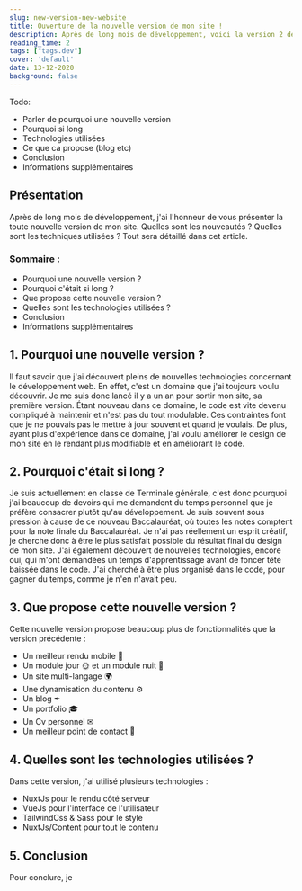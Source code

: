 ```yaml
---
slug: new-version-new-website
title: Ouverture de la nouvelle version de mon site !
description: Après de long mois de développement, voici la version 2 de mon site !
reading_time: 2
tags: ["tags.dev"]
cover: 'default'
date: 13-12-2020
background: false
---
```


Todo:

- Parler de pourquoi une nouvelle version
- Pourquoi si long
- Technologies utilisées
- Ce que ca propose (blog etc)
- Conclusion
- Informations supplémentaires

## Présentation

Après de long mois de développement, j'ai l'honneur de vous présenter la toute nouvelle version de mon site.
Quelles sont les nouveautés ? Quelles sont les techniques utilisées ? Tout sera détaillé dans cet article.

### Sommaire :
- Pourquoi une nouvelle version ?
- Pourquoi c'était si long ?
- Que propose cette nouvelle version ?
- Quelles sont les technologies utilisées ?
- Conclusion
- Informations supplémentaires

## 1. Pourquoi une nouvelle version ?

Il faut savoir que j'ai découvert pleins de nouvelles technologies concernant le développement web. 
En effet, c'est un domaine que j'ai toujours voulu découvrir. Je me suis donc lancé il y a un an pour sortir mon site, sa première version.
Étant nouveau dans ce domaine, le code est vite devenu compliqué à maintenir et n'est pas du tout modulable. 
Ces contraintes font que je ne pouvais pas le mettre à jour souvent et quand je voulais. 
De plus, ayant plus d'expérience dans ce domaine, j'ai voulu améliorer le design de mon site en le rendant plus 
modifiable et en améliorant le code.

## 2. Pourquoi c'était si long ?

Je suis actuellement en classe de Terminale générale, c'est donc pourquoi j'ai beaucoup de devoirs qui me demandent du temps
personnel que je préfère consacrer plutôt qu'au développement. Je suis souvent sous pression à cause de ce nouveau 
Baccalauréat, où toutes les notes comptent pour la note finale du Baccalauréat. 
Je n'ai pas réellement un esprit créatif, je cherche donc à être le plus satisfait possible du résultat final du 
design de mon site. J'ai également découvert de nouvelles technologies, encore oui, qui m'ont demandées un temps 
d'apprentissage avant de foncer tête baissée dans le code. J'ai cherché à être plus organisé dans le code, 
pour gagner du temps, comme je n'en n'avait peu.

## 3. Que propose cette nouvelle version ?

Cette nouvelle version propose beaucoup plus de fonctionnalités que la version précédente :

- Un meilleur rendu mobile 📱
- Un module jour 🌞 et un module nuit 🌚
- Un site multi-langage 🌍
- Une dynamisation du contenu ⚙
- Un blog ✒
- Un portfolio 🎓
- Un Cv personnel ✉
- Un meilleur point de contact 📌

## 4. Quelles sont les technologies utilisées ?

Dans cette version, j'ai utilisé plusieurs technologies :

- NuxtJs pour le rendu côté serveur
- VueJs pour l'interface de l'utilisateur
- TailwindCss & Sass pour le style
- NuxtJs/Content pour tout le contenu

## 5. Conclusion

Pour conclure, je 
